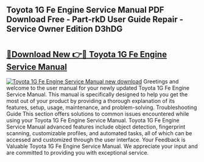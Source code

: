 ## Toyota 1G Fe Engine Service Manual PDF Download Free - Part-rkD User Guide Repair - Service Owner Edition D3hDG

# <h2><a href="http://bc6724.oget.top/?id=Toyota+1G+Fe+Engine+Service+Manual">🔗Download New 👉🔴 Toyota 1G Fe Engine Service Manual</a></h2>

[![Toyota 1G Fe Engine Service Manual new download](https://i.imgur.com/5g1atiW.png)](http://bc6724.oget.top/?id=Toyota+1G+Fe+Engine+Service+Manual)
Greetings and welcome to the user manual for your newly updated Toyota 1G Fe Engine Service Manual. This manual is specifically designed to help you get the most out of your product by providing a thorough explanation of its features, setup, usage, maintenance, and problem-solving. Troubleshooting Guide This section offers solutions to common issues encountered while using your Toyota 1G Fe Engine Service Manual. Toyota 1G Fe Engine Service Manual advanced features include object detection, fingerprint scanning, customizable profiles, and automated tasks, all of which can be accessed and customized through the user interface. Your Feedback is Valuable Toyota 1G Fe Engine Service Manual. We appreciate your input and are committed to providing you with exceptional service.
